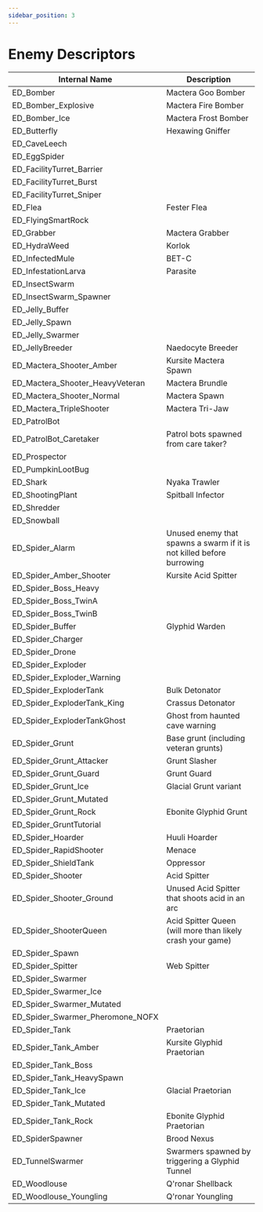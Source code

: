 ```yaml
---
sidebar_position: 3
---
```


# Enemy Descriptors

| Internal Name                    | Description                                                           |
| -------------------------------- | --------------------------------------------------------------------- |
| ED_Bomber                        | Mactera Goo Bomber                                                    |
| ED_Bomber_Explosive              | Mactera Fire Bomber                                                   |
| ED_Bomber_Ice                    | Mactera Frost Bomber                                                  |
| ED_Butterfly                     | Hexawing Gniffer                                                      |
| ED_CaveLeech                     |
| ED_EggSpider                     |
| ED_FacilityTurret_Barrier        |
| ED_FacilityTurret_Burst          |
| ED_FacilityTurret_Sniper         |
| ED_Flea                          | Fester Flea                                                           |
| ED_FlyingSmartRock               |
| ED_Grabber                       | Mactera Grabber                                                       |
| ED_HydraWeed                     | Korlok                                                                |
| ED_InfectedMule                  | BET-C                                                                 |
| ED_InfestationLarva              | Parasite                                                              |
| ED_InsectSwarm                   |
| ED_InsectSwarm_Spawner           |
| ED_Jelly_Buffer                  |
| ED_Jelly_Spawn                   |
| ED_Jelly_Swarmer                 |
| ED_JellyBreeder                  | Naedocyte Breeder                                                     |
| ED_Mactera_Shooter_Amber         | Kursite Mactera Spawn                                                 |
| ED_Mactera_Shooter_HeavyVeteran  | Mactera Brundle                                                       |
| ED_Mactera_Shooter_Normal        | Mactera Spawn                                                         |
| ED_Mactera_TripleShooter         | Mactera Tri-Jaw                                                       |
| ED_PatrolBot                     |
| ED_PatrolBot_Caretaker           | Patrol bots spawned from care taker?                                  |
| ED_Prospector                    |
| ED_PumpkinLootBug                |
| ED_Shark                         | Nyaka Trawler                                                         |
| ED_ShootingPlant                 | Spitball Infector                                                     |
| ED_Shredder                      |
| ED_Snowball                      |
| ED_Spider_Alarm                  | Unused enemy that spawns a swarm if it is not killed before burrowing |
| ED_Spider_Amber_Shooter          | Kursite Acid Spitter                                                  |
| ED_Spider_Boss_Heavy             |
| ED_Spider_Boss_TwinA             |
| ED_Spider_Boss_TwinB             |
| ED_Spider_Buffer                 | Glyphid Warden                                                        |
| ED_Spider_Charger                |
| ED_Spider_Drone                  |
| ED_Spider_Exploder               |
| ED_Spider_Exploder_Warning       |
| ED_Spider_ExploderTank           | Bulk Detonator                                                        |
| ED_Spider_ExploderTank_King      | Crassus Detonator                                                     |
| ED_Spider_ExploderTankGhost      | Ghost from haunted cave warning                                       |
| ED_Spider_Grunt                  | Base grunt (including veteran grunts)                                 |
| ED_Spider_Grunt_Attacker         | Grunt Slasher                                                         |
| ED_Spider_Grunt_Guard            | Grunt Guard                                                           |
| ED_Spider_Grunt_Ice              | Glacial Grunt variant                                                 |
| ED_Spider_Grunt_Mutated          |
| ED_Spider_Grunt_Rock             | Ebonite Glyphid Grunt                                                 |
| ED_Spider_GruntTutorial          |
| ED_Spider_Hoarder                | Huuli Hoarder                                                         |
| ED_Spider_RapidShooter           | Menace                                                                |
| ED_Spider_ShieldTank             | Oppressor                                                             |
| ED_Spider_Shooter                | Acid Spitter                                                          |
| ED_Spider_Shooter_Ground         | Unused Acid Spitter that shoots acid in an arc                        |
| ED_Spider_ShooterQueen           | Acid Spitter Queen (will more than likely crash your game)            |
| ED_Spider_Spawn                  |
| ED_Spider_Spitter                | Web Spitter                                                           |
| ED_Spider_Swarmer                |
| ED_Spider_Swarmer_Ice            |
| ED_Spider_Swarmer_Mutated        |
| ED_Spider_Swarmer_Pheromone_NOFX |
| ED_Spider_Tank                   | Praetorian                                                            |
| ED_Spider_Tank_Amber             | Kursite Glyphid Praetorian                                            |
| ED_Spider_Tank_Boss              |
| ED_Spider_Tank_HeavySpawn        |
| ED_Spider_Tank_Ice               | Glacial Praetorian                                                    |
| ED_Spider_Tank_Mutated           |
| ED_Spider_Tank_Rock              | Ebonite Glyphid Praetorian                                            |
| ED_SpiderSpawner                 | Brood Nexus                                                           |
| ED_TunnelSwarmer                 | Swarmers spawned by triggering a Glyphid Tunnel                       |
| ED_Woodlouse                     | Q'ronar Shellback                                                     |
| ED_Woodlouse_Youngling           | Q'ronar Youngling                                                     |
